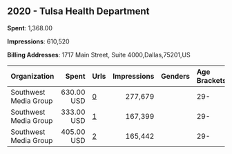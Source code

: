 ## 2020 - Tulsa Health Department 
**Spent**: 1,368.00

**Impressions**: 610,520

**Billing Addresses**: 1717 Main Street, Suite 4000,Dallas,75201,US

|Organization|Spent|Urls|Impressions|Genders|Age Brackets|Country Codes|
|:---|---:|:---|---:|:---|:---|:---|
|Southwest Media Group|630.00 USD|[0](https://www.snap.com/political-ads/asset/fd2909cd8f2884dbd518474dbed5dd66743ac73a76b82f4f3beda9921b4f0237?mediaType=mp4)|277,679||29-|united states|
|Southwest Media Group|333.00 USD|[1](https://www.snap.com/political-ads/asset/fb56f5c0f698281edb06b723467742605eb2e534fa8398f7be3889a67efe1853?mediaType=mp4)|167,399||29-|united states|
|Southwest Media Group|405.00 USD|[2](https://www.snap.com/political-ads/asset/f09a3ff296ca5c7ff8de52bbec57380a317c446791f971861476d56d82838cfd?mediaType=mp4)|165,442||29-|united states|
